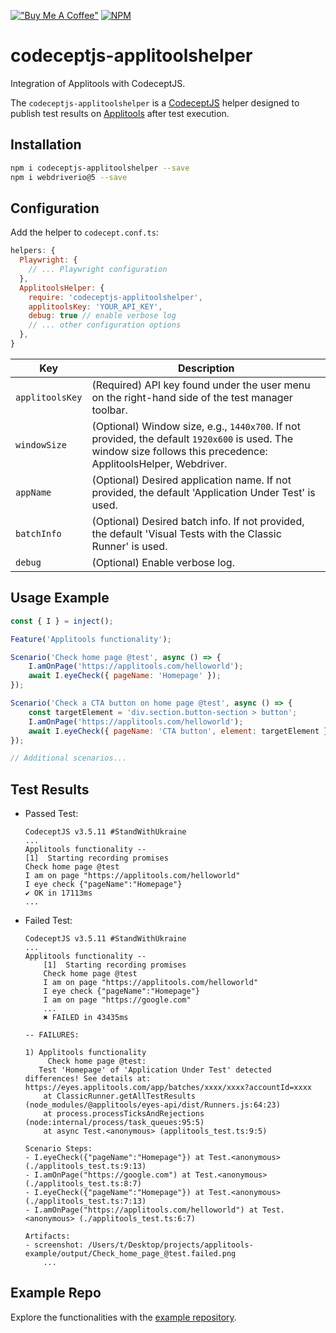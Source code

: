 [!["Buy Me A Coffee"](https://www.buymeacoffee.com/assets/img/custom_images/orange_img.png)](https://www.buymeacoffee.com/peternguyew)
[![NPM](https://nodei.co/npm/codeceptjs-applitoolshelper.png?compact=true)](https://nodei.co/npm/codeceptjs-applitoolshelper/)

# codeceptjs-applitoolshelper
Integration of Applitools with CodeceptJS.

The `codeceptjs-applitoolshelper` is a [CodeceptJS](https://codecept.io/) helper designed to publish test results on [Applitools](https://applitools.com) after test execution.

## Installation
```bash
npm i codeceptjs-applitoolshelper --save
npm i webdriverio@5 --save
```

## Configuration
Add the helper to `codecept.conf.ts`:

```js
helpers: {
  Playwright: {
    // ... Playwright configuration
  },
  ApplitoolsHelper: {
    require: 'codeceptjs-applitoolshelper',
    applitoolsKey: 'YOUR_API_KEY',
    debug: true // enable verbose log
    // ... other configuration options
  },
}
```

| Key             | Description                                                                                                                                                                                                     |
|-----------------|-----------------------------------------------------------------------------------------------------------------------------------------------------------------------------------------------------------------|
| `applitoolsKey` | (Required) API key found under the user menu on the right-hand side of the test manager toolbar.                                                                                                               |
| `windowSize`    | (Optional) Window size, e.g., `1440x700`. If not provided, the default `1920x600` is used. The window size follows this precedence: ApplitoolsHelper, Webdriver.                                                |
| `appName`       | (Optional) Desired application name. If not provided, the default 'Application Under Test' is used.                                                                                                           |
| `batchInfo`     | (Optional) Desired batch info. If not provided, the default 'Visual Tests with the Classic Runner' is used.                                                                                                    |
| `debug`         | (Optional) Enable verbose log.                                                                                                                                                                                  |


## Usage Example
```js
const { I } = inject();

Feature('Applitools functionality');

Scenario('Check home page @test', async () => {
    I.amOnPage('https://applitools.com/helloworld');
    await I.eyeCheck({ pageName: 'Homepage' });
});

Scenario('Check a CTA button on home page @test', async () => {
    const targetElement = 'div.section.button-section > button';
    I.amOnPage('https://applitools.com/helloworld');
    await I.eyeCheck({ pageName: 'CTA button', element: targetElement });
});

// Additional scenarios...

```

## Test Results
- Passed Test:
  ```
  CodeceptJS v3.5.11 #StandWithUkraine
  ...
  Applitools functionality --
  [1]  Starting recording promises
  Check home page @test
  I am on page "https://applitools.com/helloworld"
  I eye check {"pageName":"Homepage"}
  ✔ OK in 17113ms
  ...
  ```

- Failed Test:
  ```
  CodeceptJS v3.5.11 #StandWithUkraine
  ...
  Applitools functionality --
      [1]  Starting recording promises
      Check home page @test
      I am on page "https://applitools.com/helloworld"
      I eye check {"pageName":"Homepage"}
      I am on page "https://google.com"
      ...
      ✖ FAILED in 43435ms
  
  -- FAILURES:

  1) Applitools functionality
       Check home page @test:
     Test 'Homepage' of 'Application Under Test' detected differences! See details at: https://eyes.applitools.com/app/batches/xxxx/xxxx?accountId=xxxx
      at ClassicRunner.getAllTestResults (node_modules/@applitools/eyes-api/dist/Runners.js:64:23)
      at process.processTicksAndRejections (node:internal/process/task_queues:95:5)
      at async Test.<anonymous> (applitools_test.ts:9:5)
  
  Scenario Steps:
  - I.eyeCheck({"pageName":"Homepage"}) at Test.<anonymous> (./applitools_test.ts:9:13)
  - I.amOnPage("https://google.com") at Test.<anonymous> (./applitools_test.ts:8:7)
  - I.eyeCheck({"pageName":"Homepage"}) at Test.<anonymous> (./applitools_test.ts:7:13)
  - I.amOnPage("https://applitools.com/helloworld") at Test.<anonymous> (./applitools_test.ts:6:7)
  
  Artifacts:
  - screenshot: /Users/t/Desktop/projects/applitools-example/output/Check_home_page_@test.failed.png
      ...
  ```

## Example Repo
Explore the functionalities with the [example repository](https://github.com/kobenguyent/applitools-example).
